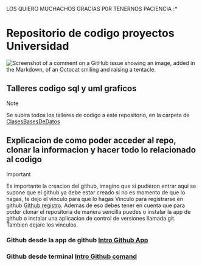 LOS QUIERO MUCHACHOS GRACIAS P0R TENERNOS PACIENCIA :*
# Repositorio de codigo proyectos Universidad

![Screenshot of a comment on a GitHub issue showing an image, added in the Markdown, of an Octocat smiling and raising a tentacle.](https://myoctocat.com/assets/images/base-octocat.svg)


## Talleres codigo sql y uml graficos
>[!NOTE]
> Se subira todos los talleres de codigo a este repositorio, en la carpeta de [ClasesBasesDeDatos](/ClaseBasesDeDatos/)

## Explicacion de como poder acceder al repo, clonar la informacion y hacer todo lo relacionado al codigo
> [!IMPORTANT]
   >Es importante la creacion del github, imagino que si pudieron entrar aqui se supone que el github ya debe estar creado si no es momento de que lo hagas, te dejo el vinculo para que lo hagas
   >Vinculo para registrarse en github [Github registro](https://github.com/signup?ref_cta=Sign+up&ref_loc=header+logged+out&ref_page=%2F&source=header-home).
> Ademas de eso debes tener en cuenta que para poder clonar el repositoria de manera sencilla puedes o instalar la app de github o instalar una aplicacion de control de versiones llamada git. Tambien dejare los vinculos.
### Github desde la app de github [Intro Github App](/GithubApp.md)
### Github desde terminal [Intro Github comand](/GithubComandPrompt.md)

